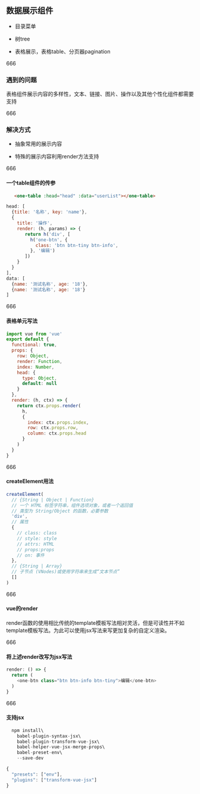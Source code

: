 ## 数据展示组件

+ 目录菜单

+ 树tree

+ 表格展示，表格table、分页器pagination

666

### 遇到的问题

表格组件展示内容的多样性，文本、链接、图片、操作以及其他个性化组件都需要支持

666 

### 解决方式

- 抽象常用的展示内容

- 特殊的展示内容利用render方法支持

666

#### 一个table组件的传参
```html
   <one-table :head="head" :data="userList"></one-table>
```
```js
head: [
  {title: '名称', key: 'name'},
  {
    title: '操作',
    render: (h, params) => {
       return h('div', [
         h('one-btn', {
           class: 'btn btn-tiny btn-info',
         }, '编辑')
       ])
    }
  }
],
data: [
  {name: '测试名称', age: '18'},
  {name: '测试名称', age: '18'}
]
```
666

#### 表格单元写法

```js
import vue from 'vue'
export default {
  functional: true,
  props: {
    row: Object,
    render: Function,
    index: Number,
    head: {
      type: Object,
      default: null
    }
  },
  render: (h, ctx) => {
    return ctx.props.render(
      h,
      { 
        index: ctx.props.index,
        row: ctx.props.row,
        column: ctx.props.head 
      }
    )
  }
}
```

666

#### createElement用法

```js
createElement(
  // {String | Object | Function}
  // 一个 HTML 标签字符串，组件选项对象，或者一个返回值
  // 类型为 String/Object 的函数，必要参数
  'div',
  // 属性
  {
    // class: class 
    // style: style
    // attrs: HTML 
    // props:props
    // on: 事件
  },
  // {String | Array}
  // 子节点 (VNodes)或使用字符串来生成“文本节点”
  []
)
```

666

#### vue的render

render函数的使用相比传统的template模板写法相对灵活，但是可读性并不如template模板写法。为此可以使用jsx写法来写更加复杂的自定义渲染。

666 

#### 将上述render改写为jsx写法

```js
render: () => {
  return (
    <one-btn class="btn btn-info btn-tiny">编辑</one-btn>
  )
}
```

666

#### 支持jsx

```js
  npm install\
    babel-plugin-syntax-jsx\
    babel-plugin-transform-vue-jsx\
    babel-helper-vue-jsx-merge-props\
    babel-preset-env\
    --save-dev
```
```js
{
  "presets": ["env"],
  "plugins": ["transform-vue-jsx"]
}
```

